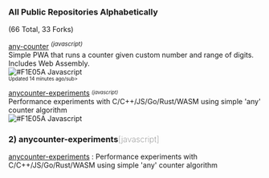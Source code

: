 
<!--
### Hi there, stay tuned for more details 👋
**alpiepho/AlPiepho** is a ✨ _special_ ✨ repository because its `README.md` (this file) appears on your GitHub profile.

Here are some ideas to get you started:

- 🔭 I’m currently working on ...
- 🌱 I’m currently learning ...
- 👯 I’m looking to collaborate on ...
- 🤔 I’m looking for help with ...
- 💬 Ask me about ...
- 📫 How to reach me: ...
- 😄 Pronouns: ...
- ⚡ Fun fact: ...

-->

### All Public Repositories Alphabetically

(66 Total, 33 Forks)

[any-counter](https://github.com/alpiepho/any-counter/blob/master/README.md) <sup><i>(javascript)</i></sup> <br>
Simple PWA that runs a counter given custom number and range of digits. Includes Web Assembly.<br>
![#F1E05A](https://placehold.it/15/f1e05a/000000?text=+) Javascript<br>
<sup><sub>Updated 14 minutes ago/sub></sup>

[anycounter-experiments](https://github.com/alpiepho/anycounter-experiments/blob/master/README.md) <sup><sub><i>(javascript)</i></sub></sup> <br>
Performance experiments with C/C++/JS/Go/Rust/WASM using simple 'any' counter algorithm<br>
![#F1E05A](https://placehold.it/15/f1e05a/000000?text=+) Javascript

### 2) anycounter-experiments<span style="color:grey;font-weight:200">[javascript]</span> 
[anycounter-experiments](https://github.com/alpiepho/anycounter-experiments/blob/master/README.md)
: Performance experiments with C/C++/JS/Go/Rust/WASM using simple 'any' counter algorithm

